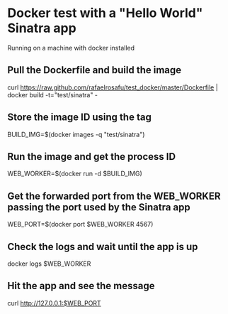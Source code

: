 # Docker test with a "Hello World" Sinatra app

Running on a machine with docker installed

## Pull the Dockerfile and build the image
curl https://raw.github.com/rafaelrosafu/test_docker/master/Dockerfile | docker build -t="test/sinatra" -

## Store the image ID using the tag
BUILD_IMG=$(docker images -q "test/sinatra")

## Run the image and get the process ID
WEB_WORKER=$(docker run -d $BUILD_IMG)

## Get the forwarded port from the WEB_WORKER passing the port used by the Sinatra app
WEB_PORT=$(docker port $WEB_WORKER 4567)

## Check the logs and wait until the app is up
docker logs $WEB_WORKER

## Hit the app and see the message
curl http://127.0.0.1:$WEB_PORT
```